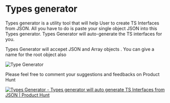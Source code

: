 # Types generator

Types generator is a utility tool that will help User to create TS Interfaces from JSON. All you have to do is paste your single object JSON into this Types generator. Types Generator will auto-generate the TS interfaces for you.

Types Generator will accepet  JSON and Array objects . You can give a name for the root object also 

![Type Generator](https://user-images.githubusercontent.com/5153908/178934801-84cd252d-b199-48d4-966e-768fed18d6e3.gif)


Please feel free to comment your suggestions and feedbacks on Product Hunt

[![Types Generator - Types generator will auto generate TS Interfaces from JSON | Product Hunt](https://api.producthunt.com/widgets/embed-image/v1/featured.svg?post_id=352940&theme=light)](https://www.producthunt.com/posts/types-generator?utm_source=badge-featured&utm_medium=badge&utm_souce=badge-types&#0045;generator)   

